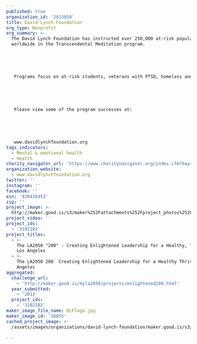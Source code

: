 ```yaml
---
published: true
organization_id: '2013050'
title: David Lynch Foundation
org_type: Nonprofit
org_summary: >-
  The David Lynch Foundation has instructed over 250,000 at-risk populations
  worldwide in the Transcendental Meditation program. 
   
   
   
   
   
   Programs focus on at-risk students, veterans with PTSD, homeless and retraining programs, women and girls initiatives
   
   
   
   
   
   Please view some of the program successes at:
   
   
   
   
   
   www.davidlynchfoundation.org
tags_indicators:
  - Mental & emotional health
  - Health
charity_navigator_url: 'https://www.charitynavigator.org/index.cfm?bay=search.profile&ein=830436453'
organization_website:
  - www.davidlynchfoundation.org
twitter: ''
instagram: ''
facebook: ''
ein: '830436453'
zip: ''
project_image: >-
  http://maker.good.is/s3/maker%252Fattachments%252Fproject_photos%252Fimages%252F16855%252Fdisplay%252FDLFlogo.jpg=c570x385
project_video: ''
project_ids:
  - '3102102'
project_titles:
  - >-
    The LA2050 "200" - Creating Enlightened Leadership for a Healthy, Thriving
    Los Angeles
  - >-
    The LA2050 200  Creating Enlightened Leadership for a Healthy Thriving Los
    Angeles
aggregated:
  challenge_url:
    - 'http://maker.good.is/myla2050/projects/enlightened200.html'
  year_submitted:
    - '2013'
  project_ids:
    - '3102102'
maker_image_file_name: DLFlogo.jpg
maker_image_id: '16855'
cached_project_image: >-
  /assets/images/organizations/david-lynch-foundation/maker.good.is/s3/maker%252Fattachments%252Fproject_photos%252Fimages%252F16855%252Fdisplay%252FDLFlogo.jpg=c570x385.jpg

---
```

